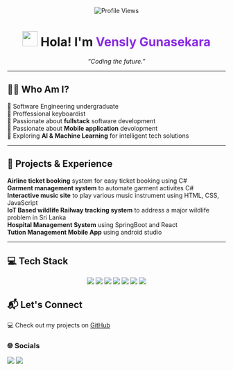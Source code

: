 <p align="center">
  <img src="https://komarev.com/ghpvc/?username=G-V-Benaya&style=plastic&color=blueviolet" alt="Profile Views"/>
</p>

<h1 align="center">
  <img src="https://media.giphy.com/media/hvRJCLFzcasrR4ia7z/giphy.gif" width="35"> Hola! I'm <span style="color:#8A2BE2">Vensly Gunasekara</span>
</h1>

<p align="center">
  <em>“Coding the future.”</em>
</p>

---

## 👨‍💻 Who Am I?
🔹 Software Engineering undergraduate<br>
🔹 Proffessional keyboardist<br>
🔹 Passionate about **fullstack** software development <br>
🔹 Passionate about **Mobile application** devolopment <br>
🔹 Exploring **AI & Machine Learning** for intelligent tech solutions <br>

---

## 🚀 Projects & Experience
 **Airline ticket booking** system for easy ticket booking using C# <br>
 **Garment management system**  to automate garment activites C# <br>
 **Interactive music site** to play various music instrument using HTML, CSS, JavaScript <br>
 **IoT Based wildlife Railway tracking system** to address a major wildlife problem in Sri Lanka <br>
 **Hospital Management System** using SpringBoot and React <br>
 **Tution Management Mobile App** using android studio <br>

---

## 💻 Tech Stack
<p align="center">
  <img src="https://img.shields.io/badge/Dart-0175C2?style=for-the-badge&logo=dart&logoColor=white"/>
  <img src="https://img.shields.io/badge/Flutter-02569B?style=for-the-badge&logo=flutter&logoColor=white"/>
  <img src="https://img.shields.io/badge/Firebase-FFCA28?style=for-the-badge&logo=firebase&logoColor=white"/>
  <img src="https://img.shields.io/badge/JavaScript-323330?style=for-the-badge&logo=javascript&logoColor=F7DF1E"/>
  <img src="https://img.shields.io/badge/React-20232A?style=for-the-badge&logo=react&logoColor=61DAFB"/>
  <img src="https://img.shields.io/badge/MongoDB-4ea94b?style=for-the-badge&logo=mongodb&logoColor=white"/>
  <img src="https://img.shields.io/badge/GitHub-181717?style=for-the-badge&logo=github&logoColor=white"/>
</p>


## 📬 Let's Connect
💻 Check out my projects on [GitHub](https://github.com/venslyg)  

### 🌐 Socials
<p align="left">
  <a href="[https://www.linkedin.com/in/yashira-de-silva/](https://www.linkedin.com/in/g-vensly-benaya-8891502a1?utm_source=share&utm_campaign=share_via&utm_content=profile&utm_medium=android_app)"><img src="https://img.shields.io/badge/LinkedIn-%230077B5.svg?style=flat&logo=linkedin&logoColor=white" /></a>
  <a href="mailto:venslygunasekara2002@gmail.com"><img src="https://img.shields.io/badge/Email-D14836?style=flat&logo=gmail&logoColor=white" /></a>
</p>
